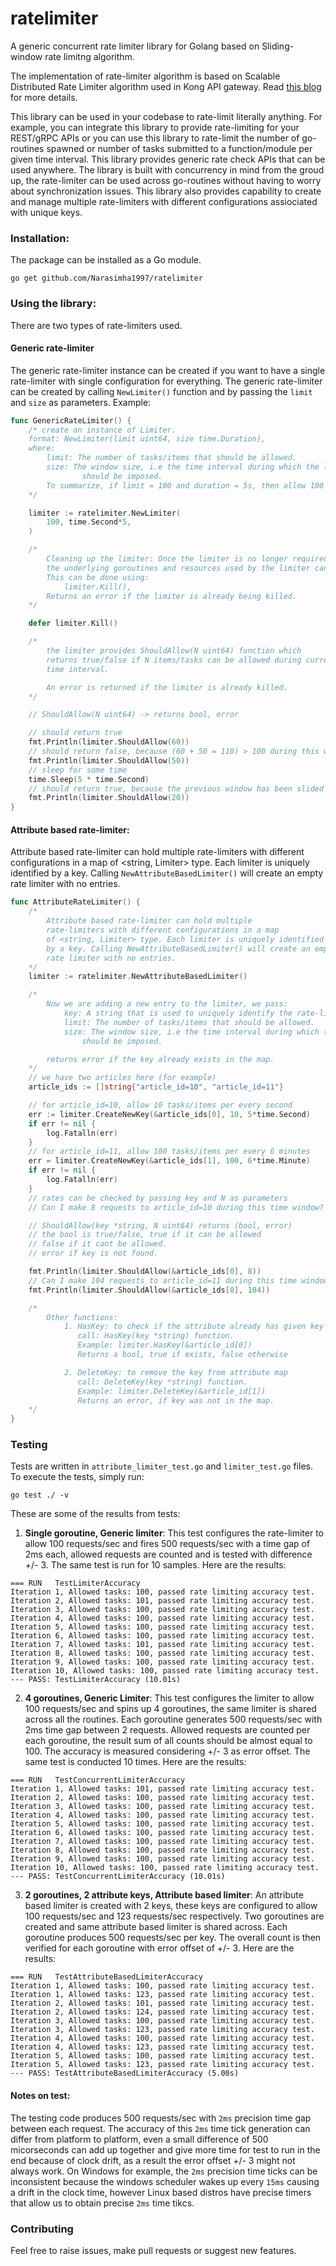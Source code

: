 # ratelimiter
A generic concurrent rate limiter library for Golang based on Sliding-window rate limitng algorithm.

The implementation of rate-limiter algorithm is based on Scalable Distributed Rate Limiter algorithm  used in Kong API gateway. Read [this blog](https://konghq.com/blog/how-to-design-a-scalable-rate-limiting-algorithm/) for more details.

This library can be used in your codebase to rate-limit literally anything. For example, you can integrate this library to provide rate-limiting for your REST/gRPC APIs or you can use this library to 
rate-limit the number of go-routines spawned or number of tasks submitted to a function/module per given time interval. This library provides generic rate check APIs that can be used anywhere. The library is built with concurrency in mind from the groud up, the rate-limiter can be used across go-routines without having to worry about synchronization issues. This library also provides capability to create and manage multiple rate-limiters with different configurations assiociated with unique keys.

### Installation:
The package can be installed as a Go module.

```
go get github.com/Narasimha1997/ratelimiter
```

### Using the library:
There are two types of rate-limiters used.

#### Generic rate-limiter
The generic rate-limiter instance can be created if you want to have a single rate-limiter with single configuration for everything. The generic rate-limiter can be created by calling `NewLimiter()` function and by passing the `limit` and `size` as parameters. Example:

```go
func GenericRateLimiter() {
	/* create an instance of Limiter.
	format: NewLimiter(limit uint64, size time.Duration),
	where:
		limit: The number of tasks/items that should be allowed.
		size: The window size, i.e the time interval during which the limit
				should be imposed.
		To summarize, if limit = 100 and duration = 5s, then allow 100 items per 5 seconds
	*/

	limiter := ratelimiter.NewLimiter(
		100, time.Second*5,
	)

	/*
		Cleaning up the limiter: Once the limiter is no longer required,
		the underlying goroutines and resources used by the limiter can be cleaned up.
		This can be done using:
			limiter.Kill(),
		Returns an error if the limiter is already being killed.
	*/

	defer limiter.Kill()

	/*
		the limiter provides ShouldAllow(N uint64) function which
		returns true/false if N items/tasks can be allowed during current
		time interval.

		An error is returned if the limiter is already killed.
	*/

	// ShouldAllow(N uint64) -> returns bool, error

	// should return true
	fmt.Println(limiter.ShouldAllow(60))
	// should return false, because (60 + 50 = 110) > 100 during this window
	fmt.Println(limiter.ShouldAllow(50))
	// sleep for some time
	time.Sleep(5 * time.Second)
	// should return true, because the previous window has been slided over
	fmt.Println(limiter.ShouldAllow(20))
}
```

#### Attribute based rate-limiter:
Attribute based rate-limiter can hold multiple rate-limiters with different configurations in a map
of <string, Limiter> type. Each limiter is uniquely identified by a key. Calling  `NewAttributeBasedLimiter()` will create an empty rate limiter with no entries.

```go
func AttributeRateLimiter() {
	/*
		Attribute based rate-limiter can hold multiple
		rate-limiters with different configurations in a map
		of <string, Limiter> type. Each limiter is uniquely identified
		by a key. Calling NewAttributeBasedLimiter() will create an empty
		rate limiter with no entries.
	*/
	limiter := ratelimiter.NewAttributeBasedLimiter()

	/*
		Now we are adding a new entry to the limiter, we pass:
			key: A string that is used to uniquely identify the rate-limiter.
			limit: The number of tasks/items that should be allowed.
			size: The window size, i.e the time interval during which the limit
				should be imposed.

		returns error if the key already exists in the map.
	*/
	// we have two articles here (for example)
	article_ids := []string{"article_id=10", "article_id=11"}

	// for article_id=10, allow 10 tasks/items per every second
	err := limiter.CreateNewKey(&article_ids[0], 10, 5*time.Second)
	if err != nil {
		log.Fatalln(err)
	}
	// for article_id=11, allow 100 tasks/items per every 6 minutes
	err = limiter.CreateNewKey(&article_ids[1], 100, 6*time.Minute)
	if err != nil {
		log.Fatalln(err)
	}
	// rates can be checked by passing key and N as parameters
	// Can I make 8 requests to article_id=10 during this time window?

	// ShouldAllow(key *string, N uint64) returns (bool, error)
	// the bool is true/false, true if it can be allowed
	// false if it cant be allowed.
	// error if key is not found.

	fmt.Println(limiter.ShouldAllow(&article_ids[0], 8))
	// Can I make 104 requests to article_id=11 during this time window?
	fmt.Println(limiter.ShouldAllow(&article_ids[0], 104))

	/*
		Other functions:
			1. HasKey: to check if the attribute already has given key
			   call: HasKey(key *string) function.
			   Example: limiter.HasKey(&article_id[0])
			   Returns a bool, true if exists, false otherwise

			2. DeleteKey: to remove the key from attribute map
			   call: DeleteKey(key *string) function.
			   Example: limiter.DeleteKey(&article_id[1])
			   Returns an error, if key was not in the map.
	*/
}
```

### Testing
Tests are written in `attribute_limiter_test.go` and `limiter_test.go` files. To execute the tests, 
simply run:
```
go test ./ -v
```

These are some of the results from tests:
1. **Single goroutine, Generic limiter**: This test configures the rate-limiter to allow 100 requests/sec and fires 500 requests/sec with a time gap of 2ms each, allowed requests are counted and is tested with difference +/- 3. The same test is run for 10 samples. Here are the results:

```
=== RUN   TestLimiterAccuracy
Iteration 1, Allowed tasks: 100, passed rate limiting accuracy test.
Iteration 2, Allowed tasks: 101, passed rate limiting accuracy test.
Iteration 3, Allowed tasks: 100, passed rate limiting accuracy test.
Iteration 4, Allowed tasks: 100, passed rate limiting accuracy test.
Iteration 5, Allowed tasks: 100, passed rate limiting accuracy test.
Iteration 6, Allowed tasks: 100, passed rate limiting accuracy test.
Iteration 7, Allowed tasks: 101, passed rate limiting accuracy test.
Iteration 8, Allowed tasks: 100, passed rate limiting accuracy test.
Iteration 9, Allowed tasks: 100, passed rate limiting accuracy test.
Iteration 10, Allowed tasks: 100, passed rate limiting accuracy test.
--- PASS: TestLimiterAccuracy (10.01s)
```

2. **4 goroutines, Generic Limiter**: This test configures the limiter to allow 100 requests/sec and spins up 4 goroutines, the same limiter is shared across all the routines. Each goroutine generates 500 requests/sec with 2ms time gap between 2 requests. Allowed requests are counted per each goroutine, the result sum of all counts should be almost equal to 100. The accuracy is measured considering +/- 3 as error offset. The same test is conducted 10 times. Here are the results:

```
=== RUN   TestConcurrentLimiterAccuracy
Iteration 1, Allowed tasks: 101, passed rate limiting accuracy test.
Iteration 2, Allowed tasks: 100, passed rate limiting accuracy test.
Iteration 3, Allowed tasks: 100, passed rate limiting accuracy test.
Iteration 4, Allowed tasks: 100, passed rate limiting accuracy test.
Iteration 5, Allowed tasks: 100, passed rate limiting accuracy test.
Iteration 6, Allowed tasks: 100, passed rate limiting accuracy test.
Iteration 7, Allowed tasks: 100, passed rate limiting accuracy test.
Iteration 8, Allowed tasks: 100, passed rate limiting accuracy test.
Iteration 9, Allowed tasks: 100, passed rate limiting accuracy test.
Iteration 10, Allowed tasks: 100, passed rate limiting accuracy test.
--- PASS: TestConcurrentLimiterAccuracy (10.01s)
```

3. **2 goroutines, 2 attribute keys, Attribute based limiter**: An attribute based limiter is created with 2 keys, these keys are configured to allow 100 requests/sec and 123 requests/sec respectively. Two goroutines are created and same attribute based limiter is shared across. Each goroutine produces 500 requests/sec per key. The overall count is then verified for each goroutine with error offset of +/- 3. Here are the results:

```
=== RUN   TestAttributeBasedLimiterAccuracy
Iteration 1, Allowed tasks: 100, passed rate limiting accuracy test.
Iteration 1, Allowed tasks: 123, passed rate limiting accuracy test.
Iteration 2, Allowed tasks: 101, passed rate limiting accuracy test.
Iteration 2, Allowed tasks: 124, passed rate limiting accuracy test.
Iteration 3, Allowed tasks: 100, passed rate limiting accuracy test.
Iteration 3, Allowed tasks: 123, passed rate limiting accuracy test.
Iteration 4, Allowed tasks: 100, passed rate limiting accuracy test.
Iteration 4, Allowed tasks: 123, passed rate limiting accuracy test.
Iteration 5, Allowed tasks: 100, passed rate limiting accuracy test.
Iteration 5, Allowed tasks: 123, passed rate limiting accuracy test.
--- PASS: TestAttributeBasedLimiterAccuracy (5.00s)
```

#### Notes on test:
The testing code produces 500 requests/sec with `2ms` precision time gap between each request. The accuracy of this `2ms` time tick generation can differ from platform to platform, even a small difference of 500 micorseconds can add up together and give more time for test to run in the end because of clock drift, as a result the error offset +/- 3 might not always work. On Windows for example, the `2ms` precision time ticks can be inconsistent because the windows scheduler wakes up every `15ms` causing a drift in the clock time, however Linux based distros have precise timers that allow us to obtain precise `2ms` time tikcs.

### Contributing
Feel free to raise issues, make pull requests or suggest new features.
